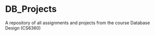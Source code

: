 # DB_Projects
A repository of all assignments and projects from the course Database Design (CS6360)
